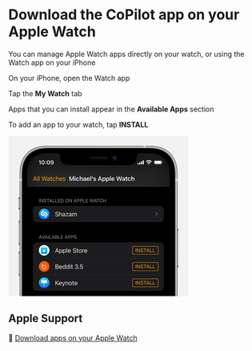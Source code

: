# Download the CoPilot app on your Apple Watch

You can manage Apple Watch apps directly on your watch, or using the Watch app on your iPhone

On your iPhone, open the Watch app

Tap the **My Watch** tab

Apps that you can install appear in the **Available Apps** section

To add an app to your watch, tap **INSTALL**

<img src="jpg/8771efdac9b671cd0d308ca7ff0d0de486a0f5f8.jpg" width="360">

## Apple Support

:link: [Download apps on your Apple Watch](https://support.apple.com/en-us/HT204784)
